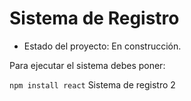 <h1>Sistema de Registro</h1>

- Estado del proyecto: En construcción.

Para ejecutar el sistema debes poner:

```npm install react```
Sistema de registro 2
